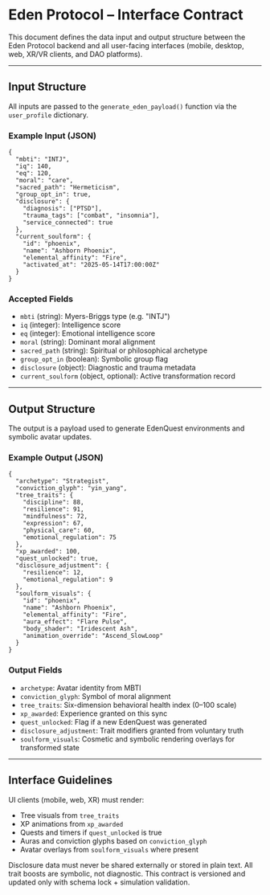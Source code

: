 # Eden Protocol – Interface Contract

This document defines the data input and output structure between the Eden Protocol backend and all user-facing interfaces (mobile, desktop, web, XR/VR clients, and DAO platforms).

---

## Input Structure

All inputs are passed to the `generate_eden_payload()` function via the `user_profile` dictionary.

### Example Input (JSON)

```
{
  "mbti": "INTJ",
  "iq": 140,
  "eq": 120,
  "moral": "care",
  "sacred_path": "Hermeticism",
  "group_opt_in": true,
  "disclosure": {
    "diagnosis": ["PTSD"],
    "trauma_tags": ["combat", "insomnia"],
    "service_connected": true
  },
  "current_soulform": {
    "id": "phoenix",
    "name": "Ashborn Phoenix",
    "elemental_affinity": "Fire",
    "activated_at": "2025-05-14T17:00:00Z"
  }
}
```

### Accepted Fields

- `mbti` (string): Myers-Briggs type (e.g. "INTJ")
- `iq` (integer): Intelligence score
- `eq` (integer): Emotional intelligence score
- `moral` (string): Dominant moral alignment
- `sacred_path` (string): Spiritual or philosophical archetype
- `group_opt_in` (boolean): Symbolic group flag
- `disclosure` (object): Diagnostic and trauma metadata
- `current_soulform` (object, optional): Active transformation record

---

## Output Structure

The output is a payload used to generate EdenQuest environments and symbolic avatar updates.

### Example Output (JSON)

```
{
  "archetype": "Strategist",
  "conviction_glyph": "yin_yang",
  "tree_traits": {
    "discipline": 88,
    "resilience": 91,
    "mindfulness": 72,
    "expression": 67,
    "physical_care": 60,
    "emotional_regulation": 75
  },
  "xp_awarded": 100,
  "quest_unlocked": true,
  "disclosure_adjustment": {
    "resilience": 12,
    "emotional_regulation": 9
  },
  "soulform_visuals": {
    "id": "phoenix",
    "name": "Ashborn Phoenix",
    "elemental_affinity": "Fire",
    "aura_effect": "Flare Pulse",
    "body_shader": "Iridescent Ash",
    "animation_override": "Ascend_SlowLoop"
  }
}
```

### Output Fields

- `archetype`: Avatar identity from MBTI
- `conviction_glyph`: Symbol of moral alignment
- `tree_traits`: Six-dimension behavioral health index (0–100 scale)
- `xp_awarded`: Experience granted on this sync
- `quest_unlocked`: Flag if a new EdenQuest was generated
- `disclosure_adjustment`: Trait modifiers granted from voluntary truth
- `soulform_visuals`: Cosmetic and symbolic rendering overlays for transformed state

---

## Interface Guidelines

UI clients (mobile, web, XR) must render:

- Tree visuals from `tree_traits`
- XP animations from `xp_awarded`
- Quests and timers if `quest_unlocked` is true
- Auras and conviction glyphs based on `conviction_glyph`
- Avatar overlays from `soulform_visuals` where present

Disclosure data must never be shared externally or stored in plain text. All trait boosts are symbolic, not diagnostic. This contract is versioned and updated only with schema lock + simulation validation.
